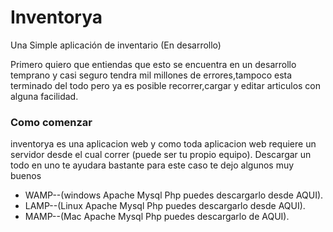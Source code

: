 ﻿# Inventorya
Una Simple aplicación de inventario (En desarrollo)</br>
<p>Primero quiero que entiendas que esto se encuentra en un desarrollo temprano y casi seguro tendra mil millones de errores,tampoco esta
terminado del todo pero ya es posible recorrer,cargar y editar articulos con alguna facilidad.</p>
<h3>Como comenzar</h3>
<p>inventorya es una aplicacion web y como toda aplicacion web requiere un servidor desde el cual correr (puede ser tu propio equipo).
Descargar un todo en uno te ayudara bastante para este caso te dejo algunos muy buenos</p>
<ul>
<li>
WAMP--(windows Apache Mysql Php puedes descargarlo desde AQUI).
</li>
<li>
LAMP--(Linux Apache Mysql Php puedes descargarlo desde AQUI).
</li>
<li>
MAMP--(Mac Apache Mysql Php puedes descargarlo de AQUI).
</li>
</ul>
